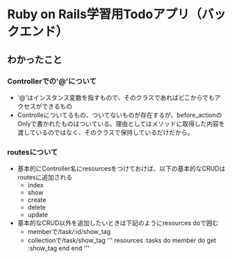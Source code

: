 # Ruby on Rails学習用Todoアプリ（バックエンド）

## わかったこと
### Controllerでの'@'について
* '@'はインスタンス変数を指すもので、そのクラスであればどこからでもアクセスができるもの
* Controlleについてるもの、ついてないものが存在するが、before_actionのOnlyで書かれたものはついている。理由としてはメソッドに取得した内容を渡しているのではなく、そのクラスで保持しているだけだから。

### routesについて
* 基本的にController名にresourcesをつけておけば、以下の基本的なCRUDはroutesに追加される
    * index
    * show
    * create
    * delete
    * update
* 基本的なCRUD以外を追加したいときは下記のようにresources doで囲む
    * memberで/task/:id/show_tag
    * collectionで/task/show_tag
'''
resources :tasks do
    member do
        get :show_tag
    end
end
'''

